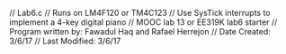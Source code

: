 // Lab6.c
// Runs on LM4F120 or TM4C123
// Use SysTick interrupts to implement a 4-key digital piano
// MOOC lab 13 or EE319K lab6 starter
// Program written by: Fawadul Haq and Rafael Herrejon
// Date Created: 3/6/17 
// Last Modified: 3/6/17 
